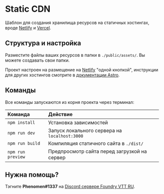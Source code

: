 # Static CDN

Шаблон для создания хранилища ресурсов на статичных хостингах, вроде [Netlify](https://www.netlify.com/) и [Vercel](https://vercel.com/).

## Структура и настройка

Разместите файлы ваших ресурсов в папки в `./public/assets/`. Вы можете создавать свои папки.

Проект настроен на размещение на [Netlify](https://www.netlify.com/) "одной кнопкой", инструкции для других хостингов смотрите в [документации Astro](https://docs.astro.build/en/guides/deploy/).

## Команды

Все команды запускаются из корня проекта через терминал:

| Команда           | Действие                                      |
| :---------------- | :-------------------------------------------- |
| `npm install`     | Установка зависимостей                        |
| `npm run dev`     | Запуск локального сервера на `localhost:3000` |
| `npm run build`   | Компиляция статичного сайта в `./dist/`       |
| `npm run preview` | Предпросмотр сайта перед загрузкой на сервер  |

## Нужна помощь?

Тэгните **Phenomen#1337** на [Discord сервере Foundry VTT RU](https://discord.gg/Z2CXFy35WF).
